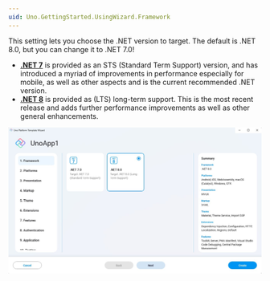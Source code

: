 ```yaml
---
uid: Uno.GettingStarted.UsingWizard.Framework
---
```


This setting lets you choose the .NET version to target. The default is .NET 8.0, but you can change it to .NET 7.0!

- [**.NET 7**](https://learn.microsoft.com/en-us/dotnet/core/whats-new/dotnet-7) is provided as an STS (Standard Term Support) version, and has introduced a myriad of improvements in performance especially for mobile, as well as other aspects and is the current recommended .NET version.  
- [**.NET 8**](https://learn.microsoft.com/en-us/dotnet/core/whats-new/dotnet-8) is provided as (LTS) long-term support. This is the most recent release and adds further performance improvements as well as other general enhancements.


![Framework tab in the wizard](assets/framework.jpg)
